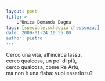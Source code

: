 ```yaml
---
layout: post
title: >
    L'Unica Domanda Degna
tags: [speciale,scheggia d'essenza,]
date: 2009-01-24 10:55:00
author: pietro
---
```

Cerco una vita, all'incirca lassù,<br/>cerco qualcosa, un po' di più,<br/>cerco qualcosa, come Re Artù,<br/>ma non è una fiaba: vuoi esserlo tu?

